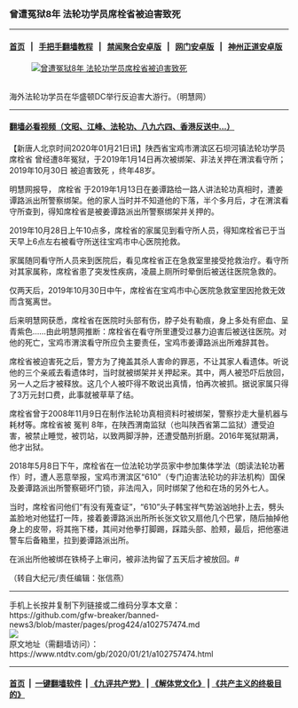 ### 曾遭冤狱8年 法轮功学员席栓省被迫害致死
------------------------

#### [首页](https://github.com/gfw-breaker/banned-news3/blob/master/README.md) &nbsp;&nbsp;|&nbsp;&nbsp; [手把手翻墙教程](https://github.com/gfw-breaker/guides/wiki) &nbsp;&nbsp;|&nbsp;&nbsp; [禁闻聚合安卓版](https://github.com/gfw-breaker/bn-android) &nbsp;&nbsp;|&nbsp;&nbsp; [网门安卓版](https://github.com/oGate2/oGate) &nbsp;&nbsp;|&nbsp;&nbsp; [神州正道安卓版](https://github.com/SzzdOgate/update) 



<div><div class="featured_image">
 <a href="https://i.ntdtv.com/assets/uploads/2020/01/2020-01-21_173323.jpg" target="_blank">
  <figure>
   <img alt="曾遭冤狱8年 法轮功学员席栓省被迫害致死" src="https://i.ntdtv.com/assets/uploads/2020/01/2020-01-21_173323-800x450.jpg"/>
  </figure><br/>
 </a>
 <span class="caption">
  海外法轮功学员在华盛顿DC举行反迫害大游行。（明慧网）
 </span>
</div>
</div><hr/>

#### [翻墙必看视频（文昭、江峰、法轮功、八九六四、香港反送中...）](http://167.172.214.107/home.html)

<div><div class="post_content" itemprop="articleBody">
 <p>
  【新唐人北京时间2020年01月21日讯】陕西省宝鸡市渭滨区石坝河镇法轮功学员
  <ok href="https://www.ntdtv.com/gb/席栓省.htm">
   席栓省
  </ok>
  曾经遭8年冤狱，于2019年1月14日再次被绑架、非法关押在渭滨看守所； 2019年10月30日
  <ok href="https://www.ntdtv.com/gb/被迫害致死.htm">
   被迫害致死
  </ok>
  ，终年48岁。
 </p>
 <p>
  明慧网报导，
  <ok href="https://www.ntdtv.com/gb/席栓省.htm">
   席栓省
  </ok>
  于2019年1月13日在姜谭路给一路人讲法轮功真相时，遭姜谭路派出所警察绑架。他的家人当时并不知道他的下落，半个多月后，才在渭滨看守所查到，得知席栓省是被姜谭路派出所警察绑架并关押的。
 </p>
 <p>
  2019年10月28日上午10点多，席栓省的家属见到看守所人员，得知席栓省已于当天早上6点左右被看守所送往宝鸡市中心医院抢救。
 </p>
 <p>
  家属随同看守所人员来到医院后，看见席栓省正在急救室里接受抢救治疗。看守所对其家属称，席栓省患了突发性疾病，凌晨上厕所时晕倒后被送往医院急救的。
 </p>
 <p>
  仅两天后，2019年10月30日中午，席栓省在宝鸡市中心医院急救室里因抢救无效而含冤离世。
 </p>
 <p>
  后来明慧网获悉，席栓省在医院时头部有伤，脖子处有勒痕，身上多处有瘀血、呈青紫色……由此明慧网推断：席栓省在看守所里遭受过暴力迫害后被送往医院。对他的死亡，宝鸡市渭滨看守所应负主要责任，宝鸡市姜谭路派出所难辞其咎。
 </p>
 <p>
  席栓省被迫害死之后，警方为了掩盖其杀人害命的罪恶，不让其家人看遗体。听说他的三个亲戚去看遗体时，当时就被绑架并关押起来。其中，两人被恐吓后放回，另一人之后才被释放。这几个人被吓得不敢说出真情，怕再次被抓。据说家属只得了3万元封口费，此事就被草草了结。
 </p>
 <p>
  席栓省曾于2008年11月9日在制作法轮功真相资料时被绑架，警察抄走大量机器与耗材等。席栓省被
  <ok href="https://www.ntdtv.com/gb/冤判.htm">
   冤判
  </ok>
  8年，在陕西渭南监狱（也叫陕西省第二监狱）遭受迫害，被禁止睡觉，被罚站，以致两脚浮肿，还遭受酷刑折磨。2016年冤狱期满，他才出狱。
 </p>
 <p>
  2018年5月8日下午，席栓省在一位法轮功学员家中参加集体学法（朗读法轮功著作）时，遭人恶意举报，宝鸡市渭滨区“610”（专门迫害法轮功的非法机构）国保及姜谭路派出所警察砸坏门锁，非法闯入，同时绑架了他和在场的另外七人。
 </p>
 <p>
  当时，席栓省问他们“有没有蒐查证”，“610”头子韩宝祥气势汹汹地扑上去，劈头盖脸地对他猛打一阵，接着姜谭路派出所所长张文钦又扇他几个巴掌，随后抽掉他身上的皮带，将其拖下楼，其间对他拳打脚踢，踩踏头部、脸颊，最后，把他塞进警车后备箱里，拉到姜谭路派出所。
 </p>
 <p>
  在派出所他被绑在铁椅子上审问，被非法拘留了五天后才被放回。#
 </p>
 <p>
  （转自大纪元/责任编辑：张信燕）
 </p>
 <div class="single_ad">
 </div>
</div>
</div>
<hr/>
手机上长按并复制下列链接或二维码分享本文章：<br/>
https://github.com/gfw-breaker/banned-news3/blob/master/pages/prog424/a102757474.md <br/>
<a href='https://github.com/gfw-breaker/banned-news3/blob/master/pages/prog424/a102757474.md'><img src='https://github.com/gfw-breaker/banned-news3/blob/master/pages/prog424/a102757474.md.png'/></a> <br/>
原文地址（需翻墙访问）：https://www.ntdtv.com/gb/2020/01/21/a102757474.html


------------------------
#### [首页](https://github.com/gfw-breaker/banned-news3/blob/master/README.md) &nbsp;|&nbsp; [一键翻墙软件](https://github.com/gfw-breaker/nogfw/blob/master/README.md) &nbsp;| [《九评共产党》](https://github.com/gfw-breaker/9ping.md/blob/master/README.md#九评之一评共产党是什么) | [《解体党文化》](https://github.com/gfw-breaker/jtdwh.md/blob/master/README.md) | [《共产主义的终极目的》](https://github.com/gfw-breaker/gczydzjmd.md/blob/master/README.md)


<img src='http://gfw-breaker.win/banned-news3/pages/prog424/a102757474.md' width='0px' height='0px'/>